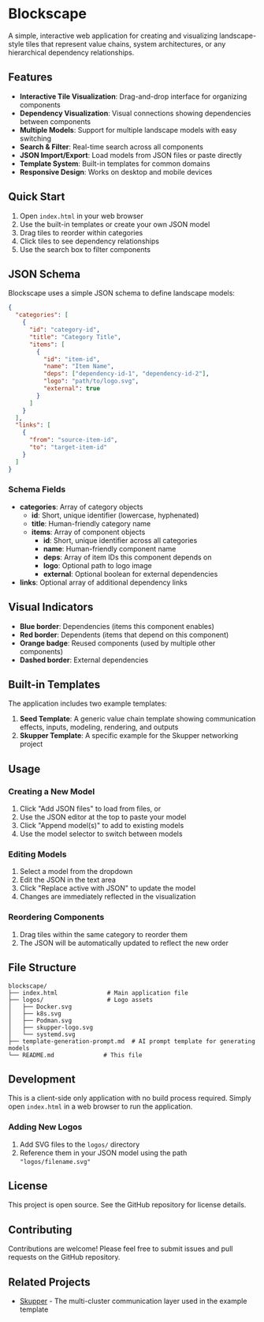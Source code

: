 # Blockscape

A simple, interactive web application for creating and visualizing landscape-style tiles that represent value chains, system architectures, or any hierarchical dependency relationships.

## Features

- **Interactive Tile Visualization**: Drag-and-drop interface for organizing components
- **Dependency Visualization**: Visual connections showing dependencies between components
- **Multiple Models**: Support for multiple landscape models with easy switching
- **Search & Filter**: Real-time search across all components
- **JSON Import/Export**: Load models from JSON files or paste directly
- **Template System**: Built-in templates for common domains
- **Responsive Design**: Works on desktop and mobile devices

## Quick Start

1. Open `index.html` in your web browser
2. Use the built-in templates or create your own JSON model
3. Drag tiles to reorder within categories
4. Click tiles to see dependency relationships
5. Use the search box to filter components

## JSON Schema

Blockscape uses a simple JSON schema to define landscape models:

```json
{
  "categories": [
    {
      "id": "category-id",
      "title": "Category Title",
      "items": [
        {
          "id": "item-id",
          "name": "Item Name",
          "deps": ["dependency-id-1", "dependency-id-2"],
          "logo": "path/to/logo.svg",
          "external": true
        }
      ]
    }
  ],
  "links": [
    {
      "from": "source-item-id",
      "to": "target-item-id"
    }
  ]
}
```

### Schema Fields

- **categories**: Array of category objects
  - **id**: Short, unique identifier (lowercase, hyphenated)
  - **title**: Human-friendly category name
  - **items**: Array of component objects
    - **id**: Short, unique identifier across all categories
    - **name**: Human-friendly component name
    - **deps**: Array of item IDs this component depends on
    - **logo**: Optional path to logo image
    - **external**: Optional boolean for external dependencies
- **links**: Optional array of additional dependency links

## Visual Indicators

- **Blue border**: Dependencies (items this component enables)
- **Red border**: Dependents (items that depend on this component)
- **Orange badge**: Reused components (used by multiple other components)
- **Dashed border**: External dependencies

## Built-in Templates

The application includes two example templates:

1. **Seed Template**: A generic value chain template showing communication effects, inputs, modeling, rendering, and outputs
2. **Skupper Template**: A specific example for the Skupper networking project

## Usage

### Creating a New Model

1. Click "Add JSON files" to load from files, or
2. Use the JSON editor at the top to paste your model
3. Click "Append model(s)" to add to existing models
4. Use the model selector to switch between models

### Editing Models

1. Select a model from the dropdown
2. Edit the JSON in the text area
3. Click "Replace active with JSON" to update the model
4. Changes are immediately reflected in the visualization

### Reordering Components

1. Drag tiles within the same category to reorder them
2. The JSON will be automatically updated to reflect the new order

## File Structure

```
blockscape/
├── index.html              # Main application file
├── logos/                  # Logo assets
│   ├── Docker.svg
│   ├── k8s.svg
│   ├── Podman.svg
│   ├── skupper-logo.svg
│   └── systemd.svg
├── template-generation-prompt.md  # AI prompt template for generating models
└── README.md              # This file
```

## Development

This is a client-side only application with no build process required. Simply open `index.html` in a web browser to run the application.

### Adding New Logos

1. Add SVG files to the `logos/` directory
2. Reference them in your JSON model using the path `"logos/filename.svg"`

## License

This project is open source. See the GitHub repository for license details.

## Contributing

Contributions are welcome! Please feel free to submit issues and pull requests on the GitHub repository.

## Related Projects

- [Skupper](https://skupper.io/) - The multi-cluster communication layer used in the example template
